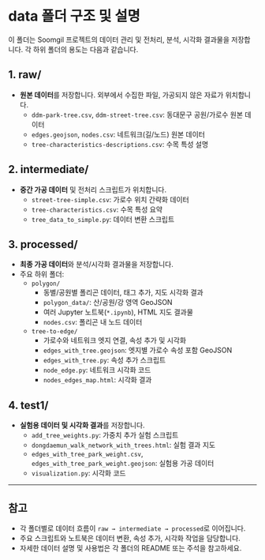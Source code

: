 

# data 폴더 구조 및 설명

이 폴더는 Soomgil 프로젝트의 데이터 관리 및 전처리, 분석, 시각화 결과물을 저장합니다. 각 하위 폴더의 용도는 다음과 같습니다.

## 1. raw/
- **원본 데이터**를 저장합니다. 외부에서 수집한 파일, 가공되지 않은 자료가 위치합니다.
  - `ddm-park-tree.csv`, `ddm-street-tree.csv`: 동대문구 공원/가로수 원본 데이터
  - `edges.geojson`, `nodes.csv`: 네트워크(길/노드) 원본 데이터
  - `tree-characteristics-descriptions.csv`: 수목 특성 설명

## 2. intermediate/
- **중간 가공 데이터** 및 전처리 스크립트가 위치합니다.
  - `street-tree-simple.csv`: 가로수 위치 간략화 데이터
  - `tree-characteristics.csv`: 수목 특성 요약
  - `tree_data_to_simple.py`: 데이터 변환 스크립트

## 3. processed/
- **최종 가공 데이터**와 분석/시각화 결과물을 저장합니다.
- 주요 하위 폴더:
  - `polygon/`
    - 동별/공원별 폴리곤 데이터, 태그 추가, 지도 시각화 결과
    - `polygon_data/`: 산/공원/강 영역 GeoJSON
    - 여러 Jupyter 노트북(`*.ipynb`), HTML 지도 결과물
    - `nodes.csv`: 폴리곤 내 노드 데이터
  - `tree-to-edge/`
    - 가로수와 네트워크 엣지 연결, 속성 추가 및 시각화
    - `edges_with_tree.geojson`: 엣지별 가로수 속성 포함 GeoJSON
    - `edges_with_tree.py`: 속성 추가 스크립트
    - `node_edge.py`: 네트워크 시각화 코드
    - `nodes_edges_map.html`: 시각화 결과

## 4. test1/
- **실험용 데이터 및 시각화 결과**를 저장합니다.
  - `add_tree_weights.py`: 가중치 추가 실험 스크립트
  - `dongdaemun_walk_network_with_trees.html`: 실험 결과 지도
  - `edges_with_tree_park_weight.csv`, `edges_with_tree_park_weight.geojson`: 실험용 가공 데이터
  - `visualization.py`: 시각화 코드

---

## 참고
- 각 폴더별로 데이터 흐름이 `raw → intermediate → processed`로 이어집니다.
- 주요 스크립트와 노트북은 데이터 변환, 속성 추가, 시각화 작업을 담당합니다.
- 자세한 데이터 설명 및 사용법은 각 폴더의 README 또는 주석을 참고하세요.
